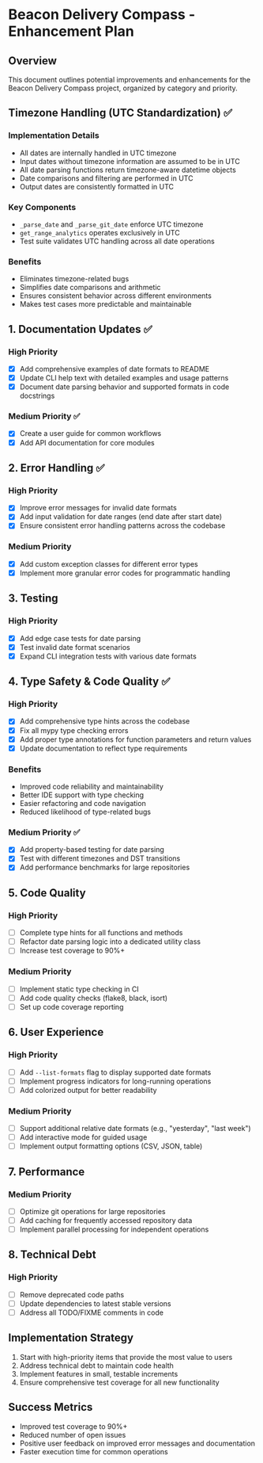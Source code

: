 # Beacon Delivery Compass - Enhancement Plan

## Overview
This document outlines potential improvements and enhancements for the Beacon Delivery Compass project, organized by category and priority.

## Timezone Handling (UTC Standardization) ✅
### Implementation Details
- All dates are internally handled in UTC timezone
- Input dates without timezone information are assumed to be in UTC
- All date parsing functions return timezone-aware datetime objects
- Date comparisons and filtering are performed in UTC
- Output dates are consistently formatted in UTC

### Key Components
- `_parse_date` and `_parse_git_date` enforce UTC timezone
- `get_range_analytics` operates exclusively in UTC
- Test suite validates UTC handling across all date operations

### Benefits
- Eliminates timezone-related bugs
- Simplifies date comparisons and arithmetic
- Ensures consistent behavior across different environments
- Makes test cases more predictable and maintainable

## 1. Documentation Updates ✅
### High Priority
- [x] Add comprehensive examples of date formats to README
- [x] Update CLI help text with detailed examples and usage patterns
- [x] Document date parsing behavior and supported formats in code docstrings

### Medium Priority ✅
- [x] Create a user guide for common workflows
- [x] Add API documentation for core modules

## 2. Error Handling ✅
### High Priority
- [x] Improve error messages for invalid date formats
- [x] Add input validation for date ranges (end date after start date)
- [x] Ensure consistent error handling patterns across the codebase

### Medium Priority
- [x] Add custom exception classes for different error types
- [x] Implement more granular error codes for programmatic handling

## 3. Testing
### High Priority
- [x] Add edge case tests for date parsing
- [x] Test invalid date format scenarios
- [x] Expand CLI integration tests with various date formats

## 4. Type Safety & Code Quality ✅
### High Priority
- [x] Add comprehensive type hints across the codebase
- [x] Fix all mypy type checking errors
- [x] Add proper type annotations for function parameters and return values
- [x] Update documentation to reflect type requirements

### Benefits
- Improved code reliability and maintainability
- Better IDE support with type checking
- Easier refactoring and code navigation
- Reduced likelihood of type-related bugs

### Medium Priority ✅
- [x] Add property-based testing for date parsing
- [x] Test with different timezones and DST transitions
- [x] Add performance benchmarks for large repositories

## 5. Code Quality
### High Priority
- [ ] Complete type hints for all functions and methods
- [ ] Refactor date parsing logic into a dedicated utility class
- [ ] Increase test coverage to 90%+

### Medium Priority
- [ ] Implement static type checking in CI
- [ ] Add code quality checks (flake8, black, isort)
- [ ] Set up code coverage reporting

## 6. User Experience
### High Priority
- [ ] Add `--list-formats` flag to display supported date formats
- [ ] Implement progress indicators for long-running operations
- [ ] Add colorized output for better readability

### Medium Priority
- [ ] Support additional relative date formats (e.g., "yesterday", "last week")
- [ ] Add interactive mode for guided usage
- [ ] Implement output formatting options (CSV, JSON, table)

## 7. Performance
### Medium Priority
- [ ] Optimize git operations for large repositories
- [ ] Add caching for frequently accessed repository data
- [ ] Implement parallel processing for independent operations

## 8. Technical Debt
### High Priority
- [ ] Remove deprecated code paths
- [ ] Update dependencies to latest stable versions
- [ ] Address all TODO/FIXME comments in code

## Implementation Strategy
1. Start with high-priority items that provide the most value to users
2. Address technical debt to maintain code health
3. Implement features in small, testable increments
4. Ensure comprehensive test coverage for all new functionality

## Success Metrics
- Improved test coverage to 90%+
- Reduced number of open issues
- Positive user feedback on improved error messages and documentation
- Faster execution time for common operations
